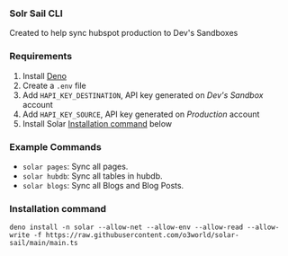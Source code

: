 ### Solr Sail CLI

Created to help sync hubspot production to Dev's Sandboxes

### Requirements

1. Install [Deno](https://deno.land/#installation)
2. Create a `.env` file
3. Add `HAPI_KEY_DESTINATION`, API key generated on *Dev's Sandbox* account
4. Add `HAPI_KEY_SOURCE`, API key generated on *Production* account
5. Install Solar [Installation command](https://github.com/o3world/solar-sail#installation-command) below

### Example Commands

* `solar pages`: Sync all pages.
* `solar hubdb`: Sync all tables in hubdb.
* `solar blogs`: Sync all Blogs and Blog Posts.

### Installation command

`deno install -n solar --allow-net --allow-env --allow-read --allow-write -f https://raw.githubusercontent.com/o3world/solar-sail/main/main.ts`